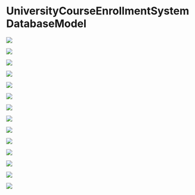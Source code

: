 # UniversityCourseEnrollmentSystemDatabaseModel
![](https://github.com/luoyu-shen/UniversityCourseEnrollmentSystemDatabaseModel/blob/main/images/Slide2.JPG)

![](https://github.com/luoyu-shen/UniversityCourseEnrollmentSystemDatabaseModel/blob/main/images/Slide3.JPG)

![](https://github.com/luoyu-shen/UniversityCourseEnrollmentSystemDatabaseModel/blob/main/images/Slide4.JPG)

![](https://github.com/luoyu-shen/UniversityCourseEnrollmentSystemDatabaseModel/blob/main/images/Slide5.JPG)

![](https://github.com/luoyu-shen/UniversityCourseEnrollmentSystemDatabaseModel/blob/main/images/Slide6.JPG)

![](https://github.com/luoyu-shen/UniversityCourseEnrollmentSystemDatabaseModel/blob/main/images/Slide7.JPG)

![](https://github.com/luoyu-shen/UniversityCourseEnrollmentSystemDatabaseModel/blob/main/images/Slide8.JPG)

![](https://github.com/luoyu-shen/UniversityCourseEnrollmentSystemDatabaseModel/blob/main/images/Slide9.JPG)

![](https://github.com/luoyu-shen/UniversityCourseEnrollmentSystemDatabaseModel/blob/main/images/Slide10.JPG)

![](https://github.com/luoyu-shen/UniversityCourseEnrollmentSystemDatabaseModel/blob/main/images/Slide11.JPG)

![](https://github.com/luoyu-shen/UniversityCourseEnrollmentSystemDatabaseModel/blob/main/images/Slide12.JPG)

![](https://github.com/luoyu-shen/UniversityCourseEnrollmentSystemDatabaseModel/blob/main/images/Slide13.JPG)

![](https://github.com/luoyu-shen/UniversityCourseEnrollmentSystemDatabaseModel/blob/main/images/Slide14.JPG)

![](https://github.com/luoyu-shen/UniversityCourseEnrollmentSystemDatabaseModel/blob/main/images/Slide15.JPG)
